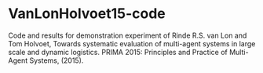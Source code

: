 # VanLonHolvoet15-code
Code and results for demonstration experiment of Rinde R.S. van Lon and Tom Holvoet, Towards systematic evaluation of  multi-agent systems in large scale and dynamic logistics. PRIMA 2015: Principles and Practice of Multi-Agent Systems, (2015).

